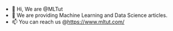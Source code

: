 - 👋 Hi, We are @MLTut
- 👀 We are providing Machine Learning and Data Science articles.
- 📫 You can reach us @https://www.mltut.com/

<!---
MLTut/MLTut is a ✨ special ✨ repository because its `README.md` (this file) appears on your GitHub profile.
You can click the Preview link to take a look at your changes.
--->
